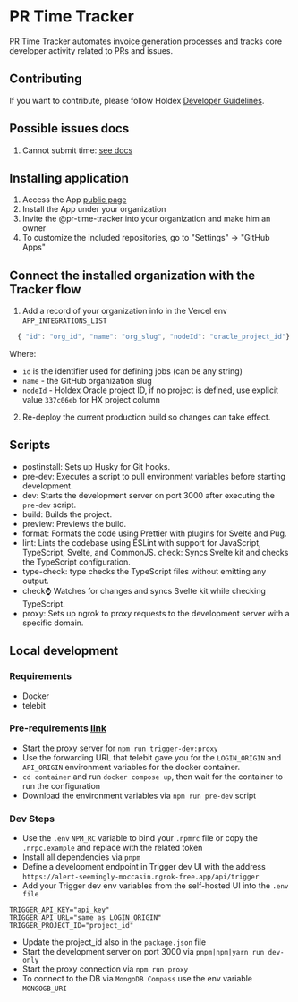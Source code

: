 # PR Time Tracker

PR Time Tracker automates invoice generation processes and tracks core developer activity related to PRs and issues.

## Contributing

If you want to contribute, please follow Holdex [Developer Guidelines](https://github.com/holdex/developers).

## Possible issues docs

1. Cannot submit time: [see docs](docs/cannot-submit-time/not-found.md)

## Installing application

1. Access the App [public page](https://github.com/apps/pr-time-tracker)
2. Install the App under your organization
3. Invite the @pr-time-tracker into your organization and make him an owner
4. To customize the included repositories, go to "Settings" -> "GitHub Apps"

## Connect the installed organization with the Tracker flow

1. Add a record of your organization info in the Vercel env `APP_INTEGRATIONS_LIST`

```javascript
  { "id": "org_id", "name": "org_slug", "nodeId": "oracle_project_id"}
```

Where:

- `id` is the identifier used for defining jobs (can be any string)
- `name` - the GitHub organization slug
- `nodeId` - Holdex Oracle project ID, if no project is defined, use explicit value `337c06eb` for HX project column

2. Re-deploy the current production build so changes can take effect.

## Scripts

- postinstall: Sets up Husky for Git hooks.
- pre-dev: Executes a script to pull environment variables before starting development.
- dev: Starts the development server on port 3000 after executing the `pre-dev` script.
- build: Builds the project.
- preview: Previews the build.
- format: Formats the code using Prettier with plugins for Svelte and Pug.
- lint: Lints the codebase using ESLint with support for JavaScript, TypeScript, Svelte, and CommonJS.
  check: Syncs Svelte kit and checks the TypeScript configuration.
- type-check: type checks the TypeScript files without emitting any output.
- check:watch: Watches for changes and syncs Svelte kit while checking TypeScript.
- proxy: Sets up ngrok to proxy requests to the development server with a specific domain.

## Local development

### Requirements

- Docker
- telebit

### Pre-requirements [link](https://trigger.dev/docs/documentation/guides/self-hosting/supabase#self-host-trigger-dev-with-docker-compose)

- Start the proxy server for `npm run trigger-dev:proxy`
- Use the forwarding URL that telebit gave you for the `LOGIN_ORIGIN` and `API_ORIGIN` environment variables for the docker container.
- `cd container` and run `docker compose up`, then wait for the container to run the configuration
- Download the environment variables via `npm run pre-dev` script

### Dev Steps

- Use the `.env` `NPM_RC` variable to bind your `.npmrc` file or copy the `.nrpc.example` and replace with the related token
- Install all dependencies via `pnpm`
- Define a development endpoint in Trigger dev UI with the address `https://alert-seemingly-moccasin.ngrok-free.app/api/trigger`
- Add your Trigger dev env variables from the self-hosted UI into the `.env file`

```
TRIGGER_API_KEY="api_key"
TRIGGER_API_URL="same as LOGIN_ORIGIN"
TRIGGER_PROJECT_ID="project_id"
```

- Update the project_id also in the `package.json` file
- Start the development server on port 3000 via `pnpm|npm|yarn run dev-only`
- Start the proxy connection via `npm run proxy`
- To connect to the DB via `MongoDB Compass` use the env variable `MONGOGB_URI`
